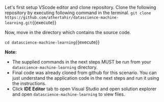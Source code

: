 Let's first setup VScode editor and clone repository. Clone the following repository by executing following command in the terminal.
`git clone https://github.com/athertahir/datascience-machine-learning.git`{{execute}}

Now, move in the directory which contains the source code.

`cd datascience-machine-learning`{{execute}}


**Note:**
- The supplied commands in the next steps MUST be run from your `datascience-machine-learning` directory. 
- Final code was already cloned from github for this scenario. You can just understand the application code in the next steps and run it using the instructions.
- Click **IDE Editor** tab to open Visual Studio and open solution explorer and open `datascience-machine-learning` to view files.
